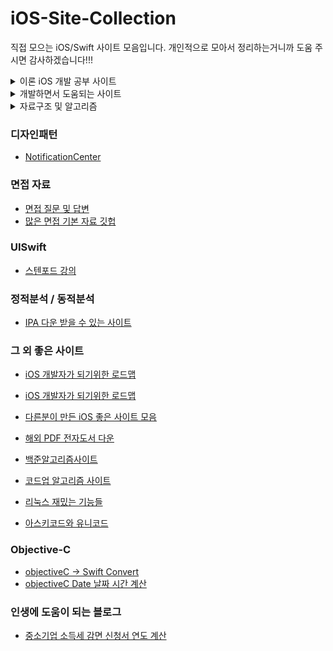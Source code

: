 # iOS-Site-Collection
직접 모으는 iOS/Swift 사이트 모음입니다.
개인적으로 모아서 정리하는거니까 도움 주시면 감사하겠습니다!!!






<details><summary> 이론 iOS 개발 공부 사이트 </summary>

* [100일동안 공부하는 사이트](https://www.hackingwithswift.com/100)
* [네이버 에드위치 iOS 프로젝트](https://www.edwith.org/)
* [다양한 튜토리얼 해외 강의 사이트](https://www.raywenderlich.com/ios)
* [if let과 guard let 의 차이?](https://velog.io/@dev-lena/guard-let%EA%B3%BC-if-let%EC%9D%98-%EC%B0%A8%EC%9D%B4%EC%A0%90)
* [앱의 상태주기 설명 좋은 블로그](https://jinshine.github.io/2018/05/28/iOS/%EC%95%B1%EC%9D%98%20%EC%83%9D%EB%AA%85%EC%A3%BC%EA%B8%B0(App%20Life%20Cycle)%EC%99%80%20%EC%95%B1%EC%9D%98%20%EA%B5%AC%EC%A1%B0(App%20Structure)/)
* [UIWebView와 WKWebkit의 차이점](https://zeddios.tistory.com/332)
* [Class와 struct의 차이점](https://medium.com/@jgj455/%EC%98%A4%EB%8A%98%EC%9D%98-swift-%EC%83%81%EC%8B%9D-struct-class-60fa5fd2218d)
* [ARC, GC, Strong, weak, unknown 등등 정리 잘된 블로그](https://medium.com/@jang.wangsu/ios-swift-rc-arc-%EC%99%80-mrc-%EB%9E%80-%EA%B7%B8%EB%A6%AC%EA%B3%A0-strong-weak-unowned-%EB%8A%94-%EA%B0%84%EB%8B%A8%ED%95%98%EA%B2%8C-%EC%A0%81%EC%96%B4%EB%B4%A4%EC%8A%B5%EB%8B%88%EB%8B%A4-988a293c04ac)
* [델리게이트 패턴 개념](https://zeddios.tistory.com/8)
* [싱글톤 패턴](https://velog.io/@naroti/iOS-%EA%B0%9C%EB%B0%9C-Singleton-Pattern-q4k3uzgf0n)
* [클로저 캡처링](https://soooprmx.com/archives/5721)
* [뷰컨트롤러의 생명주기](https://zeddios.tistory.com/43)
* [nib와 xib차이 제드님!](https://zeddios.tistory.com/298)
* [storyboard, nib, code의 장단점](https://woongsios.tistory.com/3)
* [Swift 프로퍼](https://jinshine.github.io/2018/05/22/Swift/6.%ED%94%84%EB%A1%9C%ED%8D%BC%ED%8B%B0(Property)/)
* [iOS 메모리 누수](https://blog.canapio.com/130)

### 디자인패턴
* [싱글톤 패턴](http://minsone.github.io/mac/ios/singleton-in-swift)

### RESTAPI
* [API 테스트 할 수 있는 사이트](https://jsonplaceholder.typicode.com/)


### URLSession
* [URLSession 정리 블로그](https://kka7.tistory.com/95)
* [URLSession 정리 블로그](https://devmjun.github.io/archive/URLsession)

### Alamofire
* [Alamofire 기초 정리 블로그](https://devmjun.github.io/archive/Alamofire)
* [기본 사용틀? 블로그 지금은 AF로 바뀜](https://usinuniverse.bitbucket.io/blog/httprequest.html)
* [여기도 참고 많이 했다. 기초로 따라해보면 좋은 프로젝트](https://the-brain-of-sic2.tistory.com/66)

### BreakPoint
* [다스베이더님 블로그 브레이크 포인트](https://darth-vader.tistory.com/3)


### 오토레이아웃
* [오토레이아웃 Equal Size](https://lazyowl.tistory.com/217)
* [오토레이아웃 Align](https://lazyowl.tistory.com/218)
* [오토레이아웃 Multiplier](https://lazyowl.tistory.com/219)
* [컨텐츠 허깅, 컴프레스 레지스턴트](https://ontheswift.tistory.com/21)


</details>
  

<details><summary>개발하면서 도움되는 사이트 </summary>
  

* [코코아팟](https://cocoapods.org/)
* [appicon 만들어주는 사이트](https://makeappicon.com/)
* [json 변환 사이트](http://json.parser.online.fr/)
* [json 변환 사이트](https://app.quicktype.io/)
  
</details>


<details><summary>자료구조 및 알고리즘 </summary>
  

### 자료구조 및 알고리즘
* [Swift로 구현한 큐](https://the-brain-of-sic2.tistory.com/39)
* [자료구조 및 알고리즘 스터디 방법](https://imasoftwareengineer.tistory.com/93)
* [자료구조 및 알고리즘 스터디 방법2](https://gmlwjd9405.github.io/2018/05/14/how-to-study-algorithms.html)

  
</details>





### 디자인패턴
* [NotificationCenter](http://seorenn.blogspot.com/2014/05/cocoa-nsnotification.html)
### 면접 자료
* [면접 질문 및 답변](http://brannpark.github.io/blog/post/20190322_swift_ios_interview_qna/)
* [많은 면접 기본 자료 깃헙](https://github.com/2jae6/Interview_Question_for_Beginner#%EB%A9%B4%EC%A0%91%EC%97%90%EC%84%9C-%EB%B0%9B%EC%95%98%EB%8D%98-%EC%A7%88%EB%AC%B8%EB%93%A4)



### UISwift
* [스텐포드 강의](cs193p.stanford.edu)

### 정적분석 / 동적분석
* [IPA 다운 받을 수 있는 사이트](https://www.iphonecake.com/)


### 그 외 좋은 사이트
* [iOS 개발자가 되기위한 로드맵](https://github.com/BohdanOrlov/iOS-Developer-Roadmap)
* [iOS 개발자가 되기위한 로드맵](https://github.com/godrm/mobile-developer-roadmap)
* [다른분이 만든 iOS 좋은 사이트 모음](https://github.com/ClintJang/awesome-swift-korean-lecture/blob/master/README.md)


* [해외 PDF 전자도서 다운](http://gen.lib.rus.ec/)
* [백준알고리즘사이트](https://www.acmicpc.net/)
* [코드업 알고리즘 사이트](https://codeup.kr/problemset.php)
* [리눅스 재밌는 기능들](http://cloudsemina.com/index.php?mid=linux&document_srl=295)
* [아스키코드와 유니코드](https://whatisthenext.tistory.com/103)

### Objective-C
* [objectiveC -> Swift Convert](https://swiftify.com/converter/code/)
* [objectiveC Date 날짜 시간 계산](http://goldfing.blogspot.com/2012/09/how-to-objc-nsdate.html)
### 인생에 도움이 되는 블로그
* [중소기업 소득세 감면 신청서 연도 계산](https://brunch.co.kr/@dprnrn234/27)
